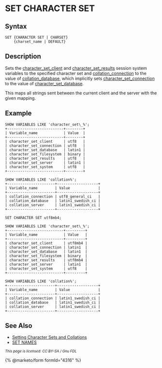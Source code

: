 # SET CHARACTER SET

## Syntax

```
SET {CHARACTER SET | CHARSET}
    {charset_name | DEFAULT}
```

## Description

Sets the [character\_set\_client](../../../../ha-and-performance/optimization-and-tuning/system-variables/server-system-variables.md#character_set_client) and [character\_set\_results](../../../../ha-and-performance/optimization-and-tuning/system-variables/server-system-variables.md#character_set_results) session system variables to the specified character set and [collation\_connection](../../../../ha-and-performance/optimization-and-tuning/system-variables/server-system-variables.md#collation_connection) to the value of [collation\_database](../../../../ha-and-performance/optimization-and-tuning/system-variables/server-system-variables.md#collation_database), which implicitly sets [character\_set\_connection](../../../../ha-and-performance/optimization-and-tuning/system-variables/server-system-variables.md#character_set_connection) to the value of [character\_set\_database](../../../../ha-and-performance/optimization-and-tuning/system-variables/server-system-variables.md#character_set_database).

This maps all strings sent between the current client and the server with the given mapping.

## Example

```
SHOW VARIABLES LIKE 'character_set\_%';
+--------------------------+--------+
| Variable_name            | Value  |
+--------------------------+--------+
| character_set_client     | utf8   |
| character_set_connection | utf8   |
| character_set_database   | latin1 |
| character_set_filesystem | binary |
| character_set_results    | utf8   |
| character_set_server     | latin1 |
| character_set_system     | utf8   |
+--------------------------+--------+

SHOW VARIABLES LIKE 'collation%';
+----------------------+-------------------+
| Variable_name        | Value             |
+----------------------+-------------------+
| collation_connection | utf8_general_ci   |
| collation_database   | latin1_swedish_ci |
| collation_server     | latin1_swedish_ci |
+----------------------+-------------------+

SET CHARACTER SET utf8mb4;

SHOW VARIABLES LIKE 'character_set\_%';
+--------------------------+---------+
| Variable_name            | Value   |
+--------------------------+---------+
| character_set_client     | utf8mb4 |
| character_set_connection | latin1  |
| character_set_database   | latin1  |
| character_set_filesystem | binary  |
| character_set_results    | utf8mb4 |
| character_set_server     | latin1  |
| character_set_system     | utf8    |
+--------------------------+---------+

SHOW VARIABLES LIKE 'collation%';
+----------------------+-------------------+
| Variable_name        | Value             |
+----------------------+-------------------+
| collation_connection | latin1_swedish_ci |
| collation_database   | latin1_swedish_ci |
| collation_server     | latin1_swedish_ci |
+----------------------+-------------------+
```

## See Also

* [Setting Character Sets and Collations](setting-character-sets-and-collations.md)
* [SET NAMES](set-names.md)

<sub>_This page is licensed: CC BY-SA / Gnu FDL_</sub>

{% @marketo/form formId="4316" %}

